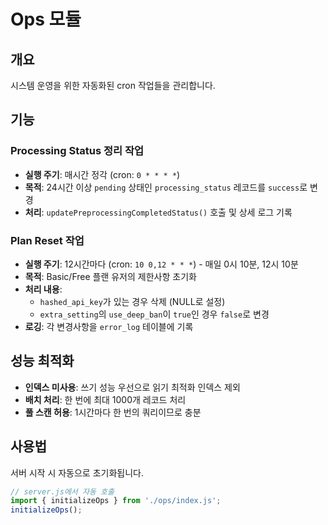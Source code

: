 # Ops 모듈

## 개요
시스템 운영을 위한 자동화된 cron 작업들을 관리합니다.

## 기능

### Processing Status 정리 작업
- **실행 주기**: 매시간 정각 (cron: `0 * * * *`)
- **목적**: 24시간 이상 `pending` 상태인 `processing_status` 레코드를 `success`로 변경
- **처리**: `updatePreprocessingCompletedStatus()` 호출 및 상세 로그 기록

### Plan Reset 작업
- **실행 주기**: 12시간마다 (cron: `10 0,12 * * *`) - 매일 0시 10분, 12시 10분
- **목적**: Basic/Free 플랜 유저의 제한사항 초기화
- **처리 내용**:
  - `hashed_api_key`가 있는 경우 삭제 (NULL로 설정)
  - `extra_setting`의 `use_deep_ban`이 `true`인 경우 `false`로 변경
- **로깅**: 각 변경사항을 `error_log` 테이블에 기록

## 성능 최적화
- **인덱스 미사용**: 쓰기 성능 우선으로 읽기 최적화 인덱스 제외
- **배치 처리**: 한 번에 최대 1000개 레코드 처리
- **풀 스캔 허용**: 1시간마다 한 번의 쿼리이므로 충분

## 사용법
서버 시작 시 자동으로 초기화됩니다.

```javascript
// server.js에서 자동 호출
import { initializeOps } from './ops/index.js';
initializeOps();
```
